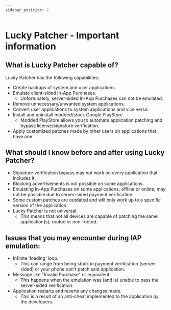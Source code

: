 ```yaml
---
sidebar_position: 2
---
```


# Lucky Patcher - Important information

## What is Lucky Patcher capable of?

Lucky Patcher has the following capabilities:

- Create backups of system and user applications.
- Emulate client-sided In-App Purchases.
  - Unfortunately, server-sided In-App Purchases can not be emulated.
- Remove unnecessary/unwanted system applications.
- Convert user applications to system applications and vice versa.
- Install and uninstall modded/stock Google PlayStore.
  - Modded PlayStore allows you to automate application patching and bypass license/signature verification.
- Apply customized patches made by other users on applications that have one.

## What should I know before and after using Lucky Patcher?

- Signature verification bypass may not work on every application that includes it.
- Blocking advertisements is not possible on some applications.
- Emulating In-App Purchases on some applications, offline or online, may not be possible due to server-sided payment verification.
- Some custom patches are outdated and will only work up to a specific version of the application.
- Lucky Patcher is not universal.
  - This means that not all devices are capable of patching the same application(s); rooted or non-rooted.

## Issues that you may encounter during IAP emulation:

- Infinite 'loading' loop.
  - This can range from being stuck in payment verification (server-sided) or your phone can't patch said application.
- Message like "Invalid Purchase" or equivalent.
  - This happens when the emulation was (and is) unable to pass the server-sided verification.
- Application restarts and reverts any changes made.
  - This is a result of an anti-cheat implemented to the application by the developers.
